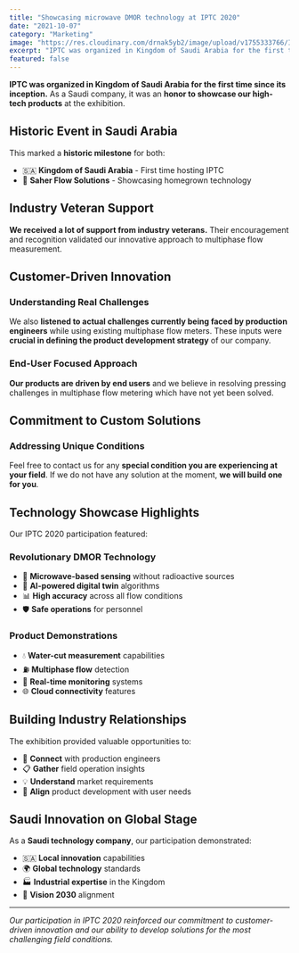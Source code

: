 ```yaml
---
title: "Showcasing microwave DMOR technology at IPTC 2020"
date: "2021-10-07"
category: "Marketing"
image: "https://res.cloudinary.com/drnak5yb2/image/upload/v1755333766/IPTC_pxxjbh.gif"
excerpt: "IPTC was organized in Kingdom of Saudi Arabia for the first time since its inception. As a Saudi company, it was an honor to showcase our high-tech products at the exhibition."
featured: false
---
```



**IPTC was organized in Kingdom of Saudi Arabia for the first time since its inception.** As a Saudi company, it was an **honor to showcase our high-tech products** at the exhibition.

## Historic Event in Saudi Arabia

This marked a **historic milestone** for both:

- 🇸🇦 **Kingdom of Saudi Arabia** - First time hosting IPTC
- 🏢 **Saher Flow Solutions** - Showcasing homegrown technology

## Industry Veteran Support

**We received a lot of support from industry veterans.** Their encouragement and recognition validated our innovative approach to multiphase flow measurement.

## Customer-Driven Innovation

### Understanding Real Challenges
We also **listened to actual challenges currently being faced by production engineers** while using existing multiphase flow meters. These inputs were **crucial in defining the product development strategy** of our company.

### End-User Focused Approach
**Our products are driven by end users** and we believe in resolving pressing challenges in multiphase flow metering which have not yet been solved.

## Commitment to Custom Solutions

### Addressing Unique Conditions
Feel free to contact us for any **special condition you are experiencing at your field**. If we do not have any solution at the moment, **we will build one for you**.

## Technology Showcase Highlights

Our IPTC 2020 participation featured:

### Revolutionary DMOR Technology
- 🔬 **Microwave-based sensing** without radioactive sources
- 🤖 **AI-powered digital twin** algorithms
- 📊 **High accuracy** across all flow conditions
- 🛡️ **Safe operations** for personnel

### Product Demonstrations
- 💧 **Water-cut measurement** capabilities
- ⛽ **Multiphase flow** detection
- 📱 **Real-time monitoring** systems
- 🌐 **Cloud connectivity** features

## Building Industry Relationships

The exhibition provided valuable opportunities to:

- 🤝 **Connect** with production engineers
- 📋 **Gather** field operation insights
- 💡 **Understand** market requirements
- 🎯 **Align** product development with user needs

## Saudi Innovation on Global Stage

As a **Saudi technology company**, our participation demonstrated:

- 🇸🇦 **Local innovation** capabilities
- 🌍 **Global technology** standards
- 🏭 **Industrial expertise** in the Kingdom
- 🚀 **Vision 2030** alignment

---

*Our participation in IPTC 2020 reinforced our commitment to customer-driven innovation and our ability to develop solutions for the most challenging field conditions.*
